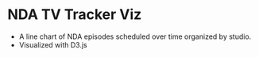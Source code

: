 # NDA TV Tracker Viz

- A line chart of NDA episodes scheduled over time organized by studio.
- Visualized with D3.js
